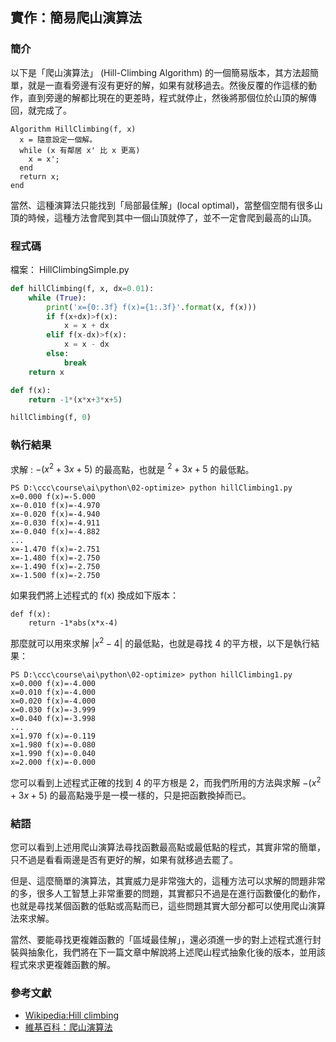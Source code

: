 ## 實作：簡易爬山演算法

### 簡介

以下是「爬山演算法」 (Hill-Climbing Algorithm) 的一個簡易版本，其方法超簡單，就是一直看旁邊有沒有更好的解，如果有就移過去。然後反覆的作這樣的動作，直到旁邊的解都比現在的更差時，程式就停止，然後將那個位於山頂的解傳回，就完成了。

```
Algorithm HillClimbing(f, x)
  x = 隨意設定一個解。
  while (x 有鄰居 x' 比 x 更高)
    x = x';
  end
  return x;
end
```

當然、這種演算法只能找到「局部最佳解」(local optimal)，當整個空間有很多山頂的時候，這種方法會爬到其中一個山頂就停了，並不一定會爬到最高的山頂。 

### 程式碼

檔案： HillClimbingSimple.py

```py
def hillClimbing(f, x, dx=0.01):
    while (True):
        print('x={0:.3f} f(x)={1:.3f}'.format(x, f(x)))
        if f(x+dx)>f(x):
            x = x + dx
        elif f(x-dx)>f(x):
            x = x - dx
        else:
            break
    return x

def f(x):
    return -1*(x*x+3*x+5)

hillClimbing(f, 0)

```

### 執行結果

求解 : $`-(x^2+3x+5)`$ 的最高點，也就是 $`^2+3x+5`$ 的最低點。

```
PS D:\ccc\course\ai\python\02-optimize> python hillClimbing1.py
x=0.000 f(x)=-5.000
x=-0.010 f(x)=-4.970
x=-0.020 f(x)=-4.940
x=-0.030 f(x)=-4.911
x=-0.040 f(x)=-4.882
...
x=-1.470 f(x)=-2.751
x=-1.480 f(x)=-2.750
x=-1.490 f(x)=-2.750
x=-1.500 f(x)=-2.750
```

如果我們將上述程式的 f(x) 換成如下版本：

```
def f(x):
    return -1*abs(x*x-4)
```

那麼就可以用來求解 $`|x^2-4|`$ 的最低點，也就是尋找 4 的平方根，以下是執行結果：

```
PS D:\ccc\course\ai\python\02-optimize> python hillClimbing1.py
x=0.000 f(x)=-4.000
x=0.010 f(x)=-4.000
x=0.020 f(x)=-4.000
x=0.030 f(x)=-3.999
x=0.040 f(x)=-3.998
...
x=1.970 f(x)=-0.119
x=1.980 f(x)=-0.080
x=1.990 f(x)=-0.040
x=2.000 f(x)=-0.000
```

您可以看到上述程式正確的找到 4 的平方根是 2，而我們所用的方法與求解 $`-(x^2+3x+5)`$ 的最高點幾乎是一模一樣的，只是把函數換掉而已。

### 結語

您可以看到上述用爬山演算法尋找函數最高點或最低點的程式，其實非常的簡單，只不過是看看兩邊是否有更好的解，如果有就移過去罷了。

但是、這麼簡單的演算法，其實威力是非常強大的，這種方法可以求解的問題非常的多，很多人工智慧上非常重要的問題，其實都只不過是在進行函數優化的動作，也就是尋找某個函數的低點或高點而已，這些問題其實大部分都可以使用爬山演算法來求解。

當然、要能尋找更複雜函數的「區域最佳解」，還必須進一步的對上述程式進行封裝與抽象化，我們將在下一篇文章中解說將上述爬山程式抽象化後的版本，並用該程式來求更複雜函數的解。

### 參考文獻
* [Wikipedia:Hill climbing](http://en.wikipedia.org/wiki/Hill-climbing)
* [維基百科：爬山演算法](http://zh.wikipedia.org/wiki/%E7%88%AC%E5%B1%B1%E7%AE%97%E6%B3%95)





